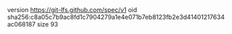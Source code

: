 version https://git-lfs.github.com/spec/v1
oid sha256:c8a05c7b9ac8fd1c7904279a1e4e071b7eb8123fb2e3d41401217634ac068187
size 93
